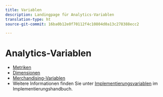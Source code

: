 ```yaml
---
title: Variablen
description: Landingpage für Analytics-Variablen
translation-type: ht
source-git-commit: 16ba0b12e0f70112f4c10804d0a13c278388ecc2

---
```



# Analytics-Variablen

* [Metriken](/help/components/c-variables/c-metrics/metricslist.md)
* [Dimensionen](/help/components/c-variables/dimensionslist/dimension-compatibility.md)
* [Merchandising-Variablen](/help/components/c-variables/c-merch-variables/var-merchandising.md)
* Weitere Informationen finden Sie unter [Implementierungsvariablen](/help/implement/js-implementation/c-variables/evars-events.md) im Implementierungshandbuch.
